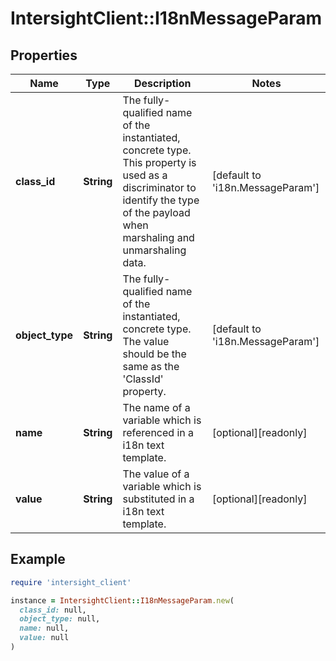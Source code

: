 # IntersightClient::I18nMessageParam

## Properties

| Name | Type | Description | Notes |
| ---- | ---- | ----------- | ----- |
| **class_id** | **String** | The fully-qualified name of the instantiated, concrete type. This property is used as a discriminator to identify the type of the payload when marshaling and unmarshaling data. | [default to &#39;i18n.MessageParam&#39;] |
| **object_type** | **String** | The fully-qualified name of the instantiated, concrete type. The value should be the same as the &#39;ClassId&#39; property. | [default to &#39;i18n.MessageParam&#39;] |
| **name** | **String** | The name of a variable which is referenced in a i18n text template. | [optional][readonly] |
| **value** | **String** | The value of a variable which is substituted in a i18n text template. | [optional][readonly] |

## Example

```ruby
require 'intersight_client'

instance = IntersightClient::I18nMessageParam.new(
  class_id: null,
  object_type: null,
  name: null,
  value: null
)
```

